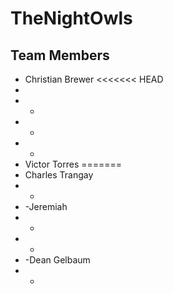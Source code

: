 
# TheNightOwls

## Team Members
* Christian Brewer
<<<<<<< HEAD
* 
* -
* -
* -
* Victor Torres
=======
* Charles Trangay
* -
* -Jeremiah
* -
* -
* -Dean Gelbaum
* -
